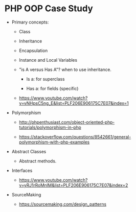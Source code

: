 # PHP OOP Case Study

- Primary concepts:

  - Class

  - Inheritance

  - Encapsulation

  - Instance and Local Variables

  - "is A versus Has A"? when to use inheritance.

    - Is a: for superclass

    - Has a: for fields (specific)

  - <https://www.youtube.com/watch?v=vNHpsC5ng_E&list=PLF206E906175C7E07&index=1>

- Polymorphism

  - <http://phpenthusiast.com/object-oriented-php-tutorials/polymorphism-in-php>

  - <https://stackoverflow.com/questions/8542661/general-polymorphism-with-php-examples>

- Abstract Classes

  - Abstract methods.

- Interfaces

  - <https://www.youtube.com/watch?v=yRJ1rRoMnIM&list=PLF206E906175C7E07&index=2>

- SourceMaking

  - <https://sourcemaking.com/design_patterns>